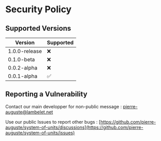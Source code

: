 # Security Policy

## Supported Versions

| Version       | Supported          |
| ------------- | ------------------ |
| 1.0.0-release | :x:                |
| 0.1.0-beta    | :x:                |
| 0.0.2-alpha   | :x:                |
| 0.0.1-alpha   | :white_check_mark: |                |

## Reporting a Vulnerability

Contact our main developper for non-public message :
pierre-auguste@lambelet.net

Use our public Issues to report other bugs :
[https://github.com/pierre-auguste/system-of-units/discussions](https://github.com/pierre-auguste/system-of-units/issues)
